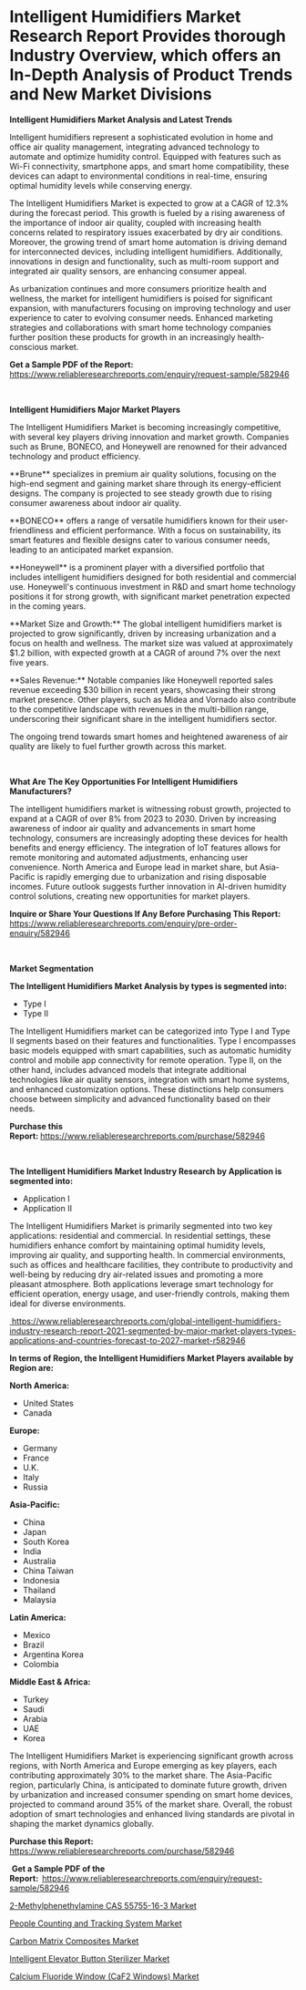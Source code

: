 <p><h1>Intelligent Humidifiers Market Research Report Provides thorough Industry Overview, which offers an In-Depth Analysis of Product Trends and New Market Divisions</h1></p><p><strong>Intelligent Humidifiers Market Analysis and Latest Trends</strong></p>
<p><p>Intelligent humidifiers represent a sophisticated evolution in home and office air quality management, integrating advanced technology to automate and optimize humidity control. Equipped with features such as Wi-Fi connectivity, smartphone apps, and smart home compatibility, these devices can adapt to environmental conditions in real-time, ensuring optimal humidity levels while conserving energy.</p><p>The Intelligent Humidifiers Market is expected to grow at a CAGR of 12.3% during the forecast period. This growth is fueled by a rising awareness of the importance of indoor air quality, coupled with increasing health concerns related to respiratory issues exacerbated by dry air conditions. Moreover, the growing trend of smart home automation is driving demand for interconnected devices, including intelligent humidifiers. Additionally, innovations in design and functionality, such as multi-room support and integrated air quality sensors, are enhancing consumer appeal. </p><p>As urbanization continues and more consumers prioritize health and wellness, the market for intelligent humidifiers is poised for significant expansion, with manufacturers focusing on improving technology and user experience to cater to evolving consumer needs. Enhanced marketing strategies and collaborations with smart home technology companies further position these products for growth in an increasingly health-conscious market.</p></p>
<p><strong>Get a Sample PDF of the Report:&nbsp;</strong> <a href="https://www.reliableresearchreports.com/enquiry/request-sample/582946?utm_campaign=4&utm_medium=2&utm_source=Github&utm_content=ia&utm_term=09122024&utm_id=intelligent-humidifiers">https://www.reliableresearchreports.com/enquiry/request-sample/582946</a></p>
<p>&nbsp;</p>
<p><strong>Intelligent Humidifiers Major Market Players</strong></p>
<p><p>The Intelligent Humidifiers Market is becoming increasingly competitive, with several key players driving innovation and market growth. Companies such as Brune, BONECO, and Honeywell are renowned for their advanced technology and product efficiency.</p><p>**Brune** specializes in premium air quality solutions, focusing on the high-end segment and gaining market share through its energy-efficient designs. The company is projected to see steady growth due to rising consumer awareness about indoor air quality.</p><p>**BONECO** offers a range of versatile humidifiers known for their user-friendliness and efficient performance. With a focus on sustainability, its smart features and flexible designs cater to various consumer needs, leading to an anticipated market expansion.</p><p>**Honeywell** is a prominent player with a diversified portfolio that includes intelligent humidifiers designed for both residential and commercial use. Honeywell's continuous investment in R&D and smart home technology positions it for strong growth, with significant market penetration expected in the coming years.</p><p>**Market Size and Growth:** The global intelligent humidifiers market is projected to grow significantly, driven by increasing urbanization and a focus on health and wellness. The market size was valued at approximately $1.2 billion, with expected growth at a CAGR of around 7% over the next five years.</p><p>**Sales Revenue:** Notable companies like Honeywell reported sales revenue exceeding $30 billion in recent years, showcasing their strong market presence. Other players, such as Midea and Vornado also contribute to the competitive landscape with revenues in the multi-billion range, underscoring their significant share in the intelligent humidifiers sector. </p><p>The ongoing trend towards smart homes and heightened awareness of air quality are likely to fuel further growth across this market.</p></p>
<p>&nbsp;</p>
<p><strong>What Are The Key Opportunities For Intelligent Humidifiers Manufacturers?</strong></p>
<p><p>The intelligent humidifiers market is witnessing robust growth, projected to expand at a CAGR of over 8% from 2023 to 2030. Driven by increasing awareness of indoor air quality and advancements in smart home technology, consumers are increasingly adopting these devices for health benefits and energy efficiency. The integration of IoT features allows for remote monitoring and automated adjustments, enhancing user convenience. North America and Europe lead in market share, but Asia-Pacific is rapidly emerging due to urbanization and rising disposable incomes. Future outlook suggests further innovation in AI-driven humidity control solutions, creating new opportunities for market players.</p></p>
<p><strong>Inquire or Share Your Questions If Any Before Purchasing This Report:</strong> <a href="https://www.reliableresearchreports.com/enquiry/pre-order-enquiry/582946?utm_campaign=4&utm_medium=2&utm_source=Github&utm_content=ia&utm_term=09122024&utm_id=intelligent-humidifiers">https://www.reliableresearchreports.com/enquiry/pre-order-enquiry/582946</a></p>
<p>&nbsp;</p>
<p><strong>Market Segmentation</strong></p>
<p><strong>The Intelligent Humidifiers Market Analysis by types is segmented into:</strong></p>
<p><ul><li>Type I</li><li>Type II</li></ul></p>
<p><p>The Intelligent Humidifiers market can be categorized into Type I and Type II segments based on their features and functionalities. Type I encompasses basic models equipped with smart capabilities, such as automatic humidity control and mobile app connectivity for remote operation. Type II, on the other hand, includes advanced models that integrate additional technologies like air quality sensors, integration with smart home systems, and enhanced customization options. These distinctions help consumers choose between simplicity and advanced functionality based on their needs.</p></p>
<p><strong>Purchase this Report:&nbsp;</strong><a href="https://www.reliableresearchreports.com/purchase/582946?utm_campaign=4&utm_medium=2&utm_source=Github&utm_content=ia&utm_term=09122024&utm_id=intelligent-humidifiers">https://www.reliableresearchreports.com/purchase/582946</a></p>
<p>&nbsp;</p>
<p><strong>The Intelligent Humidifiers Market Industry Research by Application is segmented into:</strong></p>
<p><ul><li>Application I</li><li>Application II</li></ul></p>
<p><p>The Intelligent Humidifiers Market is primarily segmented into two key applications: residential and commercial. In residential settings, these humidifiers enhance comfort by maintaining optimal humidity levels, improving air quality, and supporting health. In commercial environments, such as offices and healthcare facilities, they contribute to productivity and well-being by reducing dry air-related issues and promoting a more pleasant atmosphere. Both applications leverage smart technology for efficient operation, energy usage, and user-friendly controls, making them ideal for diverse environments.</p></p>
<p><a href="https://www.reliableresearchreports.com/global-intelligent-humidifiers-industry-research-report-2021-segmented-by-major-market-players-types-applications-and-countries-forecast-to-2027-market-r582946?utm_campaign=4&utm_medium=2&utm_source=Github&utm_content=ia&utm_term=09122024&utm_id=intelligent-humidifiers">&nbsp;https://www.reliableresearchreports.com/global-intelligent-humidifiers-industry-research-report-2021-segmented-by-major-market-players-types-applications-and-countries-forecast-to-2027-market-r582946</a></p>
<p><strong>In terms of Region, the Intelligent Humidifiers Market Players available by Region are:</strong></p>
<p>
    <p> <strong> North America: </strong>
        <ul>
            <li>United States</li>
            <li>Canada</li>
        </ul>
        </p> 
    <p> <strong> Europe: </strong>
        <ul>
            <li>Germany</li>
            <li>France</li>
            <li>U.K.</li>
            <li>Italy</li>
            <li>Russia</li>
        </ul>
        </p> 
    <p> <strong> Asia-Pacific: </strong>
        <ul>
            <li>China</li>
            <li>Japan</li>
            <li>South Korea</li>
            <li>India</li>
            <li>Australia</li>
            <li>China Taiwan</li>
            <li>Indonesia</li>
            <li>Thailand</li>
            <li>Malaysia</li>
        </ul>
        </p> 
    <p> <strong> Latin America: </strong>
        <ul>
            <li>Mexico</li>
            <li>Brazil</li>
            <li>Argentina Korea</li>
            <li>Colombia</li>
        </ul>
        </p> 
    <p> <strong> Middle East & Africa: </strong>
        <ul>
            <li>Turkey</li>
            <li>Saudi</li>
            <li>Arabia</li>
            <li>UAE</li>
            <li>Korea</li>
        </ul>
    </p>
    </p>
<p><p>The Intelligent Humidifiers Market is experiencing significant growth across regions, with North America and Europe emerging as key players, each contributing approximately 30% to the market share. The Asia-Pacific region, particularly China, is anticipated to dominate future growth, driven by urbanization and increased consumer spending on smart home devices, projected to command around 35% of the market share. Overall, the robust adoption of smart technologies and enhanced living standards are pivotal in shaping the market dynamics globally.</p></p>
<p><strong>Purchase this Report: </strong><a href="https://www.reliableresearchreports.com/purchase/582946?utm_campaign=4&utm_medium=2&utm_source=Github&utm_content=ia&utm_term=09122024&utm_id=intelligent-humidifiers">https://www.reliableresearchreports.com/purchase/582946</a></p>
<p>&nbsp;<strong>Get a Sample PDF of the Report:&nbsp;&nbsp;</strong><a href="https://www.reliableresearchreports.com/enquiry/request-sample/582946?utm_campaign=4&utm_medium=2&utm_source=Github&utm_content=ia&utm_term=09122024&utm_id=intelligent-humidifiers">https://www.reliableresearchreports.com/enquiry/request-sample/582946</a></p>
<p><strong></strong></p>
<p><p><a href="https://github.com/kathiestrine5ty/Market-Research-Report-List-1/blob/main/2-methylphenethylamine-cas-55755-16-3-market.md?utm_campaign=4&utm_medium=2&utm_source=Github&utm_content=ia&utm_term=09122024&utm_id=intelligent-humidifiers">2-Methylphenethylamine CAS 55755-16-3 Market</a></p><p><a href="https://www.linkedin.com/pulse/people-counting-tracking-system-industry-analysis-market-size-rr7pe?utm_campaign=4&utm_medium=2&utm_source=Github&utm_content=ia&utm_term=09122024&utm_id=intelligent-humidifiers">People Counting and Tracking System Market</a></p><p><a href="https://github.com/FosterFahey91/Market-Research-Report-List-1/blob/main/carbon-matrix-composites-market.md?utm_campaign=4&utm_medium=2&utm_source=Github&utm_content=ia&utm_term=09122024&utm_id=intelligent-humidifiers">Carbon Matrix Composites Market</a></p><p><a href="https://www.linkedin.com/pulse/futur-trend-quest-sl8ue?utm_campaign=4&utm_medium=2&utm_source=Github&utm_content=ia&utm_term=09122024&utm_id=intelligent-humidifiers">Intelligent Elevator Button Sterilizer Market</a></p><p><a href="https://www.linkedin.com/pulse/market-dynamics-projected-growth-calcium-fluoride-window-caf2-vqgwc?utm_campaign=4&utm_medium=2&utm_source=Github&utm_content=ia&utm_term=09122024&utm_id=intelligent-humidifiers">Calcium Fluoride Window (CaF2 Windows) Market</a></p></p>
